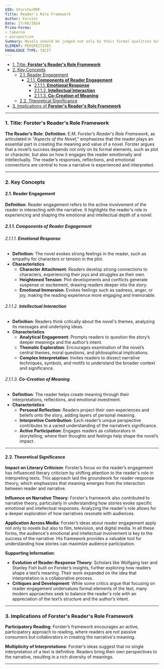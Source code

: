 ```yaml
---
UID: 5ForsterRRF
Title: Reader's Role Framework
Author: Forster
Date: 27/08/2024
Prima-Forma:
- taberna
- perspective
Summary: Novels should be judged not only by their formal qualities but also by the emotional and intellectual responses they evoke in readers.
ELEMENT: PERSPECTIVES
KNOWLEDGE TYPE: TACIT
---
```


- [1. Title: **Forster's Reader's Role Framework**](#1-title-forsters-readers-role-framework)
- [2. Key Concepts](#2-key-concepts)
  - [2.1. Reader Engagement](#21-reader-engagement)
    - [2.1.1. **Components of Reader Engagement**](#211-components-of-reader-engagement)
      - [2.1.1.1. **Emotional Response**](#2111-emotional-response)
      - [2.1.1.2. **Intellectual Interaction**](#2112-intellectual-interaction)
      - [2.1.1.3. **Co-Creation of Meaning**](#2113-co-creation-of-meaning)
  - [2.2. Theoretical Significance](#22-theoretical-significance)
- [3. Implications of **Forster's Reader's Role Framework**](#3-implications-of-forsters-readers-role-framework)


---

### 1. Title: **Forster's Reader's Role Framework**

**The Reader’s Role**:
   **Definition**: E.M. Forster’s *Reader’s Role Framework*, as articulated in *"Aspects of the Novel,"* emphasizes that the reader plays an essential part in creating the meaning and value of a novel. Forster argues that a novel’s success depends not only on its formal elements, such as plot or character, but also on how it engages the reader emotionally and intellectually. The reader’s responses, reflections, and emotional connections are central to how a narrative is experienced and interpreted.

---

### 2. Key Concepts

#### 2.1. Reader Engagement

**Definition**:
   Reader engagement refers to the active involvement of the reader in interacting with the narrative. It highlights the reader's role in experiencing and shaping the emotional and intellectual depth of a novel.

##### 2.1.1. **Components of Reader Engagement**

###### 2.1.1.1. **Emotional Response**
  - **Definition**: The novel evokes strong feelings in the reader, such as empathy for characters or tension in the plot.
  - **Characteristics**
    - **Character Attachment**: Readers develop strong connections to characters, experiencing their joys and struggles as their own.
    - **Heightened Tension**: Plot developments and conflicts generate suspense or excitement, drawing readers deeper into the story.
    - **Emotional Immersion**: Evokes feelings such as sadness, anger, or joy, making the reading experience more engaging and memorable.

###### 2.1.1.2. **Intellectual Interaction**
  - **Definition**: Readers think critically about the novel's themes, analyzing its messages and underlying ideas.
  - **Characteristics**
    - **Analytical Engagement**: Prompts readers to question the story’s deeper meanings and the author’s intent.
    - **Thematic Exploration**: Encourages examination of the novel’s central themes, moral questions, and philosophical implications.
    - **Complex Interpretation**: Invites readers to dissect narrative techniques, symbols, and motifs to understand the broader context and significance.

###### 2.1.1.3. **Co-Creation of Meaning**
  - **Definition**: The reader helps create meaning through their interpretations, reflections, and emotional investment.
  - **Characteristics**
    - **Personal Reflection**: Readers project their own experiences and beliefs onto the story, adding layers of personal meaning.
    - **Interpretive Contribution**: Each reader’s unique perspective contributes to a varied understanding of the narrative’s significance.
    - **Active Participation**: Engages readers as collaborators in storytelling, where their thoughts and feelings help shape the novel’s impact.

---

#### 2.2. Theoretical Significance

**Impact on Literary Criticism**:
   Forster’s focus on the reader’s engagement has influenced literary criticism by shifting attention to the reader's role in interpreting texts. This approach laid the groundwork for reader-response theory, which emphasizes that meaning emerges from the interaction between reader and narrative.

**Influence on Narrative Theory**:
   Forster's framework also contributed to narrative theory, particularly in understanding how stories evoke specific emotional and intellectual responses. Analyzing the reader's role allows for a deeper exploration of how narratives resonate with audiences.

**Application Across Media**:
   Forster’s ideas about reader engagement apply not only to novels but also to film, television, and digital media. In all these forms, the audience's emotional and intellectual involvement is key to the success of the narrative. His framework provides a valuable tool for understanding how stories can maximize audience participation.

**Supporting Information**:
   - **Evolution of Reader-Response Theory**: Scholars like Wolfgang Iser and Stanley Fish built on Forster’s insights, further exploring how readers shape a text’s meaning. Their work expanded on the idea that interpretation is a collaborative process.
   - **Critiques and Development**: While some critics argue that focusing on reader engagement undervalues formal elements of the text, many modern approaches seek to balance the reader's role with an appreciation of the text’s structure and the author’s intent.

---

### 3. Implications of **Forster's Reader's Role Framework**

**Participatory Reading**:
   Forster’s framework encourages an active, participatory approach to reading, where readers are not passive consumers but collaborators in creating the narrative's meaning.

**Multiplicity of Interpretations**:
   Forster’s ideas suggest that no single interpretation of a text is definitive. Readers bring their own perspectives to the narrative, resulting in a rich diversity of meanings.

---

